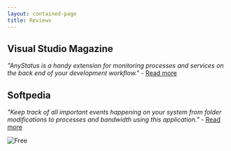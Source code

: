 ```yaml
---
layout: contained-page
title: Reviews
---
```


## Visual Studio Magazine

_"AnyStatus is a handy extension for monitoring processes and services on the back end of your development workflow."_ - [Read more](https://visualstudiomagazine.com/Articles/2016/09/01/16-New-VS-2015-Extensions.aspx?Page=2)

## Softpedia

_"Keep track of all important events happening on your system from folder modifications to processes and bandwidth using this application."_ - [Read more](http://www.softpedia.com/get/System/System-Info/AnyStatus-Desktop.shtml)

![Free](//s1.softpedia-static.com/_img/sp100free.png?1)
